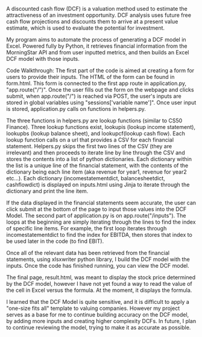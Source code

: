 A discounted cash flow (DCF) is a valuation method used to estimate the attractiveness of an investment opportunity.
DCF analysis uses future free cash flow projections and discounts them to arrive at a present value estimate,
which is used to evaluate the potential for investment.

My program aims to automate the process of generating a DCF model in Excel. Powered fully by Python, it retrieves financial
information from the MorningStar API and from user inputted metrics, and then builds an Excel DCF model with those inputs.

Code Walkthrough:
The first part of the code is aimed at creating a form for users to provide their inputs. The HTML of the form can be found in
form.html. This form is connected to the first app route in application.py, "app.route("/")". Once the user fills out the form
on the webpage and clicks submit, when app.route("/") is reached via POST, the user's inputs are stored in global variables using
"sessions['variable name']". Once user input is stored, application.py calls on functions in helpers.py.

The three functions in helpers.py are lookup functions (similar to CS50 Finance). Three lookup functions exist, lookupis (lookup income statement),
lookupbs (lookup balance sheet), and lookupcf(lookup cash flow). Each lookup function calls on a url that provides a CSV for each financial statement.
Helpers.py skips the first two lines of the CSV (they are irrelevant) and then proceeds to iterate line by line through the CSV and stores the contents
into a list of python dictionaries. Each dictionary within the list is a unique line of the financial statement, with the contents of the dictionary being
each line item (aka revenue for year1, revenue for year2 etc...). Each dictionary (incomestatementdict, balancesheetdict, cashflowdict) is displayed
on inputs.html using Jinja to iterate through the dictionary and print the line item.

If the data displayed in the financial statements seem accurate, the user can click submit at the bottom of the page to input those values into the
DCF Model. The second part of application.py is on app.route("/inputs"). The loops at the beginning are simply iterating through the lines to find the
index of specific line items. For example, the first loop iterates through incomestatementdict to find the index for EBITDA, then stores that index
to be used later in the code (to find EBIT).

Once all of the relevant data has been retrieved from the financial statements, using xlsxwriter python library, I build the DCF model with the inputs.
Once the code has finished running, you can view the DCF model.

The final page, result.html, was meant to display the stock price determined by the DCF model, however I have not yet found a way to read the value of
the cell in Excel versus the formula. At the moment, it displays the formula.

I learned that the DCF Model is quite sensitive, and it is difficult to apply a "one-size fits all" template to valuing companies. However my project
serves as a base for me to continue building accuracy on the DCF model, by adding more inputs and creating higher complexity DCFs. In future, I plan
to continue reviewing the model, trying to make it as accurate as possible.
